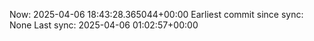 Now: 2025-04-06 18:43:28.365044+00:00 Earliest commit since sync: None Last sync: 2025-04-06 01:02:57+00:00
